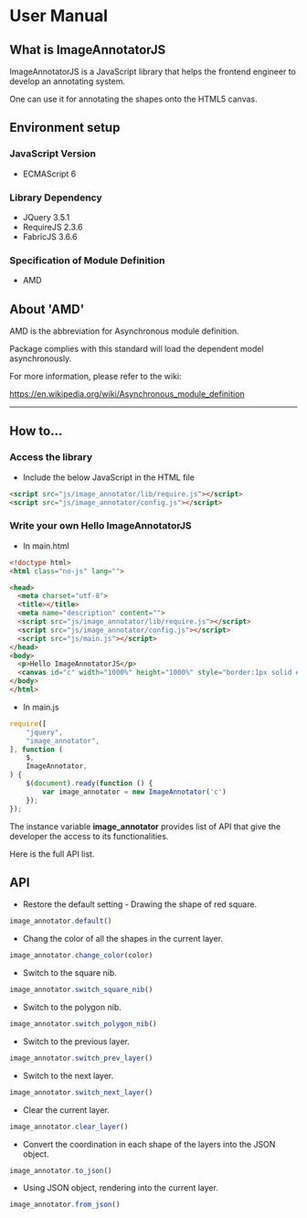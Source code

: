 # User Manual

## What is ImageAnnotatorJS
ImageAnnotatorJS is a JavaScript library that helps the frontend engineer to develop an annotating system. 

One can use it for annotating the shapes onto the HTML5 canvas.

## Environment setup
### JavaScript Version
- ECMAScript 6
### Library Dependency
- JQuery 3.5.1
- RequireJS 2.3.6
- FabricJS 3.6.6
### Specification of Module Definition
- AMD

## About 'AMD' 
AMD is the abbreviation for Asynchronous module definition. 

Package complies with this standard will load the dependent model asynchronously.  

For more information, please refer to the wiki: 

https://en.wikipedia.org/wiki/Asynchronous_module_definition

---
## How to...
### Access the library
- Include the below JavaScript in the HTML file
```html
<script src="js/image_annotator/lib/require.js"></script>
<script src="js/image_annotator/config.js"></script>
``` 
### Write your own Hello ImageAnnotatorJS
- In main.html
```html
<!doctype html>
<html class="no-js" lang="">

<head>
  <meta charset="utf-8">
  <title></title>
  <meta name="description" content="">
  <script src="js/image_annotator/lib/require.js"></script>
  <script src="js/image_annotator/config.js"></script>
  <script src="js/main.js"></script>
</head>
<body>
  <p>Hello ImageAnnotatorJS</p>
  <canvas id="c" width="1000%" height="1000%" style="border:1px solid #ccc"></canvas>
</body>
</html>
```

- In main.js
```javascript
require([
    "jquery",
    "image_annotator",
], function (
    $,
    ImageAnnotator,
) {
    $(document).ready(function () {
        var image_annotator = new ImageAnnotator('c')
    });
});
```
The instance variable **image_annotator** provides list of API that give the developer the access to its functionalities.   

Here is the full API list. 

## API
- Restore the default setting - Drawing the shape of red square. 
```javascript
image_annotator.default()
```

- Chang the color of all the shapes in the current layer. 
```javascript
image_annotator.change_color(color)
```

- Switch to the square nib. 
```javascript
image_annotator.switch_square_nib()
```

- Switch to the polygon nib. 
```javascript
image_annotator.switch_polygon_nib()
```

- Switch to the previous layer. 
```javascript
image_annotator.switch_prev_layer()
```

- Switch to the next layer. 
```javascript
image_annotator.switch_next_layer()
```

- Clear the current layer. 
```javascript
image_annotator.clear_layer()
```

- Convert the coordination in each shape of the layers into the JSON object.  
```javascript
image_annotator.to_json()
```

- Using JSON object, rendering into the current layer. 
```javascript
image_annotator.from_json()
```
